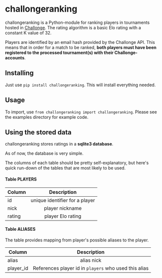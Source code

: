 # challongeranking

challongeranking is a Python-module for ranking players in tournaments hosted in [Challonge](https://www.challonge.com). The rating algorithm is a basic Elo rating with a constant K value of 32.

Players are identified by an email hash provided by the Challonge API. This means that in order for a match to be
ranked, **both players must have been registered to the processed tournament(s) with their Challonge-accounts**. 

## Installing
Just use `pip install challongeranking`. This will install everything needed.

## Usage
To import, use `from challongeranking import challongeranking`.
Please see the examples directory for example code.

## Using the stored data
challongeranking stores ratings in a **sqlite3 database**.

As of now, the database is very simple.

The columns of each table should be pretty self-explanatory, but here's quick run-down of the tables
that are most likely to be used.

#### Table PLAYERS
| Column | Description | 
| ------ |:-----------:|
| id     | unique identifier for a player |
| nick   | player nickname |
| rating | player Elo rating |

#### Table ALIASES
The table provides mapping from player's possible aliases to the player.

| Column | Description |
| ------ |:-----------:|
| alias  | alias nick  |
| player_id | References player id in `players` who used this alias |
